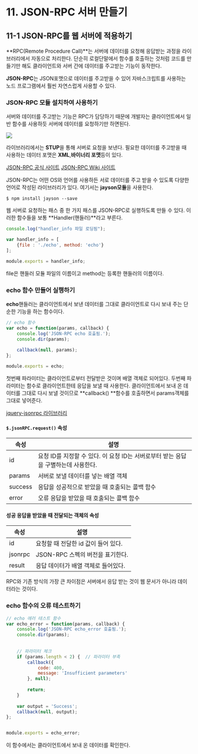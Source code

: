 # 11. JSON-RPC 서버 만들기

## 11-1 JSON-RPC를 웹 서버에 적용하기

**RPC(Remote Procedure Call)**는 서버에 데이터를 요청해 응답받는 과정을 라이브러리에서 자동으로 처리한다. 단순히 로컬단말에서 함수를 호출하는 것처럼 코드를 만들기만 해도 클라이언트와 서버 간에 데이터를 주고받는 기능이 동작한다.

**JSON-RPC**는 JSON포맷으로 데이터를 주고받을 수 있어 자바스크립트를 사용하는 노드 프로그램에서 훨씬 자연스럽게 사용할 수 있다.

### JSON-RPC 모듈 설치하여 사용하기

서버와 데이터를 주고받는 기능은 RPC가 담당하기 때문에 개발자는 클라이언트에서 일반 함수를 사용하듯 서버에 데이터를 요청하기만 하면된다.

![](https://www.ibm.com/support/knowledgecenter/en/ssw_aix_61/com.ibm.aix.progcomc/figures/A12C0bb01.jpg)

라이브러리에서는 **STUP**을 통해 서버로 요청을 보낸다. 필요한 데이터를 주고받을 때 사용하는 데이터 포맷은 **XML**,**바이너리 포맷**등이 있다.

[JSON-RPC 공식 사이트](http://www.jsonrpc.org)
[JSON-RPC Wiki 사이트](https://en.sikipedia.org/wiki/JSON-RPC)

JSON-RPC는 어떤 OS와 언어를 사용하든 서로 데이터를 주고 받을 수 있도록 다양한 언어로 작성된 라이브러리가 있다. 여기서는 **jayson모듈**을 사용한다.

```
$ npm install jayson --save
```

웹 서버로 요청하는 패스 중 한 가지 패스를 JSON-RPC로 실행하도록 만들 수 있다. 이러한 함수들을 보통 **Handler(핸들러)**라고 부른다.

```js
console.log("handler_info 파일 로딩됨");

var handler_info = [
	{file : './echo', method: 'echo'}
];

module.exports = handler_info;
```
file은 핸들러 모듈 파일의 이름이고 method는 등록한 핸들러의 이름이다.

### echo 함수 만들어 실행하기
**echo**핸들러는 클라이언트에서 보낸 데이터를 그대로 클라이언트로 다시 보내 주는 단순한 기능을 하는 함수이다.

```js
// echo 함수
var echo = function(params, callback) {
	console.log('JSON-RPC echo 호출됨.');
	console.dir(params);
	
	callback(null, params);
};

module.exports = echo;
```
첫번째 파라미터는 클라이언트로부터 전달받은 것이며 배열 객체로 되어있다. 두번째 파라미터는 함수로 클라이언트한테 응답을 보낼 때 사용한다.
클라이언트에서 보내 온 데이터를 그대로 다시 보낼 것이므로 **callback() **함수를 호출하면서 params객체를 그대로 넣어준다.

[jquery-jsonrpc 라이브러리](https://github.com/datagraph/jquery-jsonrpc)

#### `$.jsonRPC.request()` 속성

|속성|설명|
|------|------|
|id|요청 ID를 지정할 수 있다. 이 요청 ID는 서버로부터 받는 응답을 구별하는데 사용한다.|
|params|서버로 보낼 데이터를 넣는 배열 객체|
|success|응답을 성공적으로 받았을 때 호출되는 콜백 함수|
|error|오류 응답을 받았을 때 호출되는 콜백 함수|

#### 성공 응답을 받았을 때 전달되는 객체의 속성

|속성|설명|
|------|------|
|id|요청할 때 전달한 id 값이 들어 있다.|
|jsonrpc|JSON-RPC 스펙의 버전을 표기한다.|
|result|응답 데이터가 배열 객체로 들어있다.|

RPC와 기존 방식의 가장 큰 차이점은 서버에서 응답 받는 것이 웹 문서가 아니라 데이터라는 것이다.

### echo 함수의 오류 테스트하기

```js
// echo 에러 테스트 함수
var echo_error = function(params, callback) {
	console.log('JSON-RPC echo_error 호출됨.');
	console.dir(params);
	
	
	// 파라미터 체크
	if (params.length < 2) {  // 파라미터 부족
		callback({
            code: 400,
            message: 'Insufficient parameters'
        }, null);
		
		return;
	}
	
	var output = 'Success';
	callback(null, output);
};


module.exports = echo_error;
```
이 함수에서는 클라이언트에서 보내 온 데이터를 확인한다.
